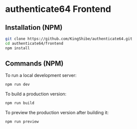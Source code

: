 # authenticate64 Frontend

## Installation (NPM)

```bash
git clone https://github.com/KingShibe/authenticate64.git
cd authenticate64/frontend
npm install
```

## Commands (NPM)

To run a local development server:
```bash
npm run dev
```

To build a production version:
```bash
npm run build
```

To preview the production version after building it:
```bash
npm run preview
```